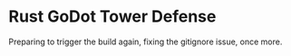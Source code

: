 # Rust GoDot Tower Defense

Preparing to trigger the build again, fixing the gitignore issue, once more.